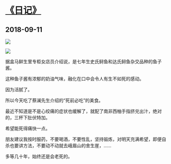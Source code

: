 # [《日记》](https://github.com/raffello/raffello.github.io)

## 2018-09-11

![](https://user-images.githubusercontent.com/63034623/78651520-06853280-78f3-11ea-9d49-69e63bca4a81.jpg)

![](https://user-images.githubusercontent.com/63034623/78651298-b9a15c00-78f2-11ea-9bbe-89cfc5aee6f6.jpg)

据盒马鲜生里专柜女店员介绍说，是七年生史氏鲟鱼和达氏鲟鱼杂交品种的鱼子酱。

这种鱼子酱有浓郁的奶油气味，融化在口中会令人有生不如死的感动。

因为活腻了。

所以今天吃了蔡澜先生介绍的“死前必吃”的美食。

最近不知道是不是心绞痛的症状也缓解了，就配了南非西柚手指挤兑出汁，绝对的，三杯下肚伏特加。

希望能死得痛快一点。

朋友建议我按时服药，不要喝酒，不要性乱，坚持锻炼，对明天充满希望，即便自杀也要讲方法，不要动不动就去峨眉山的舍生崖，……

多等几十年，始终还是会老死的。

